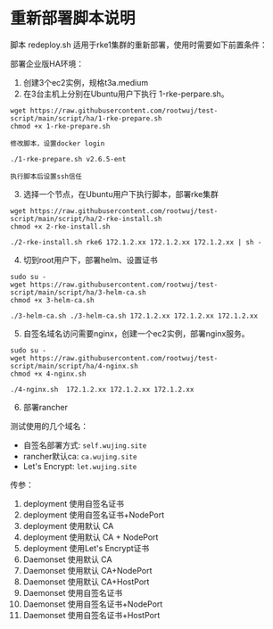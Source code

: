 # 重新部署脚本说明

脚本 redeploy.sh 适用于rke1集群的重新部署，使用时需要如下前置条件：

部署企业版HA环境：
1. 创建3个ec2实例，规格t3a.medium
2. 在3台主机上分别在Ubuntu用户下执行 1-rke-perpare.sh。
```
wget https://raw.githubusercontent.com/rootwuj/test-script/main/script/ha/1-rke-prepare.sh
chmod +x 1-rke-prepare.sh

修改脚本，设置docker login

./1-rke-prepare.sh v2.6.5-ent

执行脚本后设置ssh信任
```
3. 选择一个节点，在Ubuntu用户下执行脚本，部署rke集群
```
wget https://raw.githubusercontent.com/rootwuj/test-script/main/script/ha/2-rke-install.sh 
chmod +x 2-rke-install.sh 

./2-rke-install.sh rke6 172.1.2.xx 172.1.2.xx 172.1.2.xx | sh -
```
4. 切到root用户下，部署helm、设置证书
```
sudo su -
wget https://raw.githubusercontent.com/rootwuj/test-script/main/script/ha/3-helm-ca.sh 
chmod +x 3-helm-ca.sh

./3-helm-ca.sh ./3-helm-ca.sh 172.1.2.xx 172.1.2.xx 172.1.2.xx
```
5. 自签名域名访问需要nginx，创建一个ec2实例，部署nginx服务。
```
sudo su -
wget https://raw.githubusercontent.com/rootwuj/test-script/main/script/ha/4-nginx.sh 
chmod +x 4-nginx.sh

./4-nginx.sh  172.1.2.xx 172.1.2.xx 172.1.2.xx
```
6. 部署rancher 




测试使用的几个域名：
- 自签名部署方式: `self.wujing.site`
- rancher默认ca: `ca.wujing.site`
- Let's Encrypt: `let.wujing.site`


传参：
1. deployment 使用自签名证书
2. deployment 使用自签名证书+NodePort
3. deployment 使用默认 CA 
4. deployment 使用默认 CA + NodePort
5. deployment 使用Let's Encrypt证书
6. Daemonset 使用默认 CA
7. Daemonset 使用默认 CA+NodePort
8. Daemonset 使用默认 CA+HostPort
9. Daemonset 使用自签名证书
10. Daemonset 使用自签名证书+NodePort
11. Daemonset 使用自签名证书+HostPort
